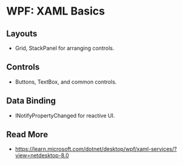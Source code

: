 # WPF: XAML Basics

## Layouts
- Grid, StackPanel for arranging controls.

## Controls
- Buttons, TextBox, and common controls.

## Data Binding
- INotifyPropertyChanged for reactive UI.

## Read More
- https://learn.microsoft.com/dotnet/desktop/wpf/xaml-services/?view=netdesktop-8.0
